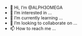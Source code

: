 - 👋 Hi, I’m @ALPH3OMEGA
- 👀 I’m interested in ...
- 🌱 I’m currently learning ...
- 💞️ I’m looking to collaborate on ...
- 📫 How to reach me ...

<!---
ALPH3OMEGA/ALPH3OMEGA is a ✨ special ✨ repository because its `README.md` (this file) appears on your GitHub profile.
You can click the Preview link to take a look at your changes.
--->
